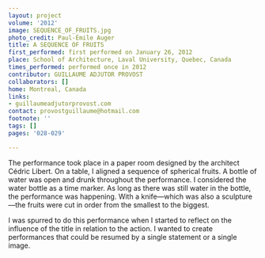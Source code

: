```yaml
---
layout: project
volume: '2012'
image: SEQUENCE_OF_FRUITS.jpg
photo_credit: Paul-Émile Auger
title: A SEQUENCE OF FRUITS
first_performed: first performed on January 26, 2012
place: School of Architecture, Laval University, Quebec, Canada
times_performed: performed once in 2012
contributor: GUILLAUME ADJUTOR PROVOST
collaborators: []
home: Montreal, Canada
links:
- guillaumeadjutorprovost.com
contact: provostguillaume@hotmail.com
footnote: ''
tags: []
pages: '028-029'

---
```


The performance took place in a paper room designed by the architect Cédric Libert. On a table, I aligned a sequence of spherical fruits. A bottle of water was open and drunk throughout the performance. I considered the water bottle as a time marker. As long as there was still water in the bottle, the performance was happening. With a knife—which was also a sculpture—the fruits were cut in order from the smallest to the biggest.

I was spurred to do this performance when I started to reflect on the influence of the title in relation to the action. I wanted to create performances that could be resumed by a single statement or a single image.
